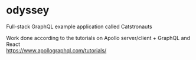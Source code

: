 # odyssey
Full-stack GraphQL example application called Catstronauts

Work done according to the tutorials on Apollo server/client + GraphQL and React<br>
https://www.apollographql.com/tutorials/
